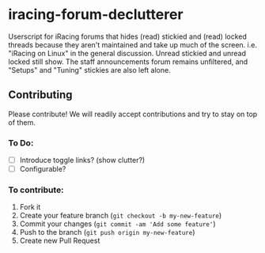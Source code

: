 iracing-forum-declutterer
=================

Userscript for iRacing forums that hides (read) stickied and (read) locked threads because they aren't maintained and take up much of the screen. i.e. "iRacing on Linux" in the general discussion.  Unread stickied and unread locked still show. The staff announcements forum remains unfiltered, and "Setups" and "Tuning" stickies are also left alone.

## Contributing

Please contribute! We will readily accept contributions and try to stay on top of them.

### To Do:
- [ ] Introduce toggle links? (show clutter?)
- [ ] Configurable?

### To contribute:

1. Fork it
2. Create your feature branch (`git checkout -b my-new-feature`)
3. Commit your changes (`git commit -am 'Add some feature'`)
4. Push to the branch (`git push origin my-new-feature`)
5. Create new Pull Request
